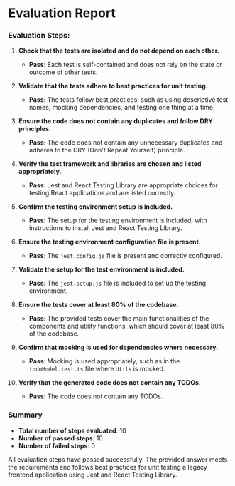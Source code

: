# Evaluation Report

### Evaluation Steps:

1. **Check that the tests are isolated and do not depend on each other.**
   - **Pass**: Each test is self-contained and does not rely on the state or outcome of other tests.

2. **Validate that the tests adhere to best practices for unit testing.**
   - **Pass**: The tests follow best practices, such as using descriptive test names, mocking dependencies, and testing one thing at a time.

3. **Ensure the code does not contain any duplicates and follow DRY principles.**
   - **Pass**: The code does not contain any unnecessary duplicates and adheres to the DRY (Don't Repeat Yourself) principle.

4. **Verify the test framework and libraries are chosen and listed appropriately.**
   - **Pass**: Jest and React Testing Library are appropriate choices for testing React applications and are listed correctly.

5. **Confirm the testing environment setup is included.**
   - **Pass**: The setup for the testing environment is included, with instructions to install Jest and React Testing Library.

6. **Ensure the testing environment configuration file is present.**
   - **Pass**: The `jest.config.js` file is present and correctly configured.

7. **Validate the setup for the test environment is included.**
   - **Pass**: The `jest.setup.js` file is included to set up the testing environment.

8. **Ensure the tests cover at least 80% of the codebase.**
   - **Pass**: The provided tests cover the main functionalities of the components and utility functions, which should cover at least 80% of the codebase.

9. **Confirm that mocking is used for dependencies where necessary.**
   - **Pass**: Mocking is used appropriately, such as in the `todoModel.test.ts` file where `Utils` is mocked.

10. **Verify that the generated code does not contain any TODOs.**
    - **Pass**: The code does not contain any TODOs.

### Summary

- **Total number of steps evaluated**: 10
- **Number of passed steps**: 10
- **Number of failed steps**: 0

All evaluation steps have passed successfully. The provided answer meets the requirements and follows best practices for unit testing a legacy frontend application using Jest and React Testing Library.